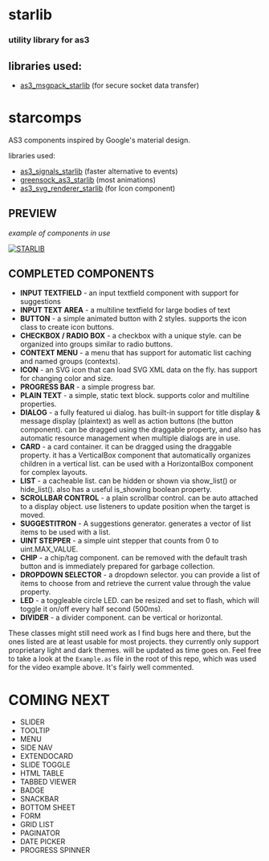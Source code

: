 # starlib
### utility library for as3
## libraries used:
* [as3_msgpack_starlib](https://github.com/dyxribo/as3_msgpack_starlib) (for secure socket data transfer)

# starcomps
AS3 components inspired by Google's material design.

libraries used:
* [as3_signals_starlib](https://github.com/dyxribo/as3_signals_starlib) (faster alternative to events)
* [greensock_as3_starlib](https://github.com/dyxribo/greensock_as3_starlib) (most animations)
* [as3_svg_renderer_starlib](https://github.com/dyxribo/as3_svg_renderer_starlib) (for Icon component)


## PREVIEW
_example of components in use_

[![STARLIB](https://i.stack.imgur.com/Vp2cE.png)](https://github.com/blaxstar/starlib/assets/6477128/0adf9cbf-f1da-42fb-b277-ce847e6a4da6)






## COMPLETED COMPONENTS

* **INPUT TEXTFIELD** - an input textfield component with support for suggestions
* **INPUT TEXT AREA** - a multiline textfield for large bodies of text
* **BUTTON** - a simple animated button with 2 styles. supports the icon class to create icon buttons.
* **CHECKBOX / RADIO BOX** - a checkbox with a unique style. can be organized into groups similar to radio buttons.
* **CONTEXT MENU** - a menu that has support for automatic list caching and named groups (contexts).
* **ICON** - an SVG icon that can load SVG XML data on the fly. has support for changing color and size.
* **PROGRESS BAR** - a simple progress bar. 
* **PLAIN TEXT** - a simple, static text block. supports color and multiline properties.
* **DIALOG** - a fully featured ui dialog. has built-in support for title display & message display (plaintext) as well as action buttons (the button component). can be dragged using the draggable property, and also has automatic resource management when multiple dialogs are in use.
* **CARD** - a card container. it can be dragged using the draggable property. it has a VerticalBox component that automatically organizes children in a vertical list. can be used with a HorizontalBox component for complex layouts.
* **LIST** - a cacheable list. can be hidden or shown via show_list() or hide_list(). also has a useful is_showing boolean property.
* **SCROLLBAR CONTROL** - a plain scrollbar control. can be auto attached to a display object. use listeners to update position when the target is moved.
* **SUGGESTITRON** - A suggestions generator. generates a vector of list items to be used with a list. 
* **UINT STEPPER** - a simple uint stepper that counts from 0 to uint.MAX_VALUE.
* **CHIP** - a chip/tag component. can be removed with the default trash button and is immediately prepared for garbage collection.
* **DROPDOWN SELECTOR** - a dropdown selector. you can provide a list of items to choose from and retrieve the current value through the value property.
* **LED** - a toggleable circle LED. can be resized and set to flash, which will toggle it on/off every half second (500ms).
* **DIVIDER** - a divider component. can be vertical or horizontal.

These classes might still need work as I find bugs here and there, but the ones listed are at least usable for most projects.
they currently only support proprietary light and dark themes. will be updated as time goes on. 
Feel free to take a look at the `Example.as` file in the root of this repo, which was used for the video example above. It's fairly well commented.

COMING NEXT
============
* SLIDER
* TOOLTIP
* MENU
* SIDE NAV
*	EXTENDOCARD
*	SLIDE TOGGLE
*	HTML TABLE
*	TABBED VIEWER
*	BADGE
*	SNACKBAR
*	BOTTOM SHEET
*	FORM
*	GRID LIST
*	PAGINATOR
*	DATE PICKER
*	PROGRESS SPINNER


